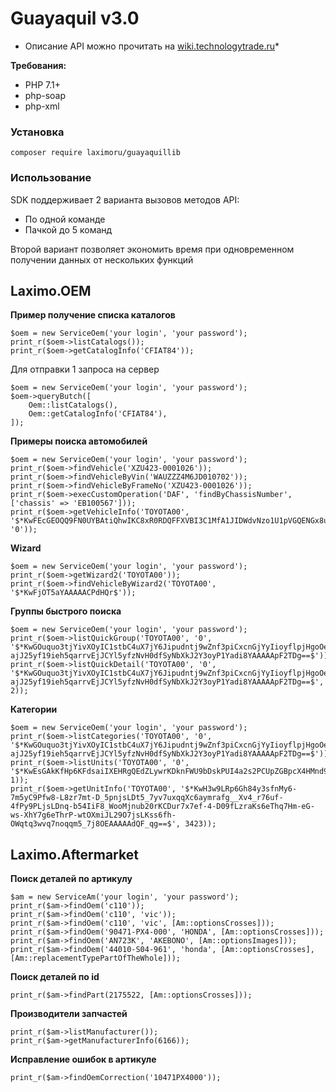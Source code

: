 # Guayaquil v3.0

* Описание API можно прочитать на [wiki.technologytrade.ru](http://wiki.technologytrade.ru)*

**Требования:**

* PHP 7.1+
* php-soap
* php-xml

### Установка

    composer require laximoru/guayaquillib

### Использование

SDK поддерживает 2 варианта вызовов методов API:

* По одной команде
* Пачкой до 5 команд

Второй вариант позволяет экономить время при одновременном получении данных от нескольких функций

## Laximo.OEM

**Пример получение списка каталогов**

    $oem = new ServiceOem('your login', 'your password');
    print_r($oem->listCatalogs());
    print_r($oem->getCatalogInfo('CFIAT84'));

Для отправки 1 запроса на сервер

    $oem = new ServiceOem('your login', 'your password');
    $oem->queryButch([
        Oem::listCatalogs(),
        Oem::getCatalogInfo('CFIAT84'),
    ]);

**Примеры поиска автомобилей**

    $oem = new ServiceOem('your login', 'your password');
    print_r($oem->findVehicle('XZU423-0001026'));
    print_r($oem->findVehicleByVin('WAUZZZ4M6JD010702'));
    print_r($oem->findVehicleByFrameNo('XZU423-0001026'));
    print_r($oem->execCustomOperation('DAF', 'findByChassisNumber', ['chassis' => 'EB100567']));
    print_r($oem->getVehicleInfo('TOYOTA00', '$*KwFEcGEOQQ9FN0UYBAtiQhwIKC8xR0RDQFFXVBI3C1MfA1JIDWdvNzo1U1pVGQENGx8uLSVFRERAQh8QDURBUl1UFBNQFQMKQUZBQkZVXFBCQh9MVSgrI0NCQQJ1bDA6J1NaVRYbSwMHREBIDAAAAACTKWcw$', '0'));

**Wizard**

    $oem = new ServiceOem('your login', 'your password');
    print_r($oem->getWizard2('TOYOTA00'));
    print_r($oem->findVehicleByWizard2('TOYOTA00', '$*KwFjOT5aYAAAAACPdHQr$'));

**Группы быстрого поиска**

    $oem = new ServiceOem('your login', 'your password');
    print_r($oem->listQuickGroup('TOYOTA00', '0', '$*KwGOuquo3tjYivXOyIC1stbC4uX7jY6Jipudntj9wZnf3piCxcnGjYyIioyflpjHgoOeh5qZ7Pzo-ajJ25yf19ieh5qarrvEjJCYl5yfzNvH0dfSyNbXkJ2Y3oyP1Yadi8YAAAAApF2TDg==$'));
    print_r($oem->listQuickDetail('TOYOTA00', '0', '$*KwGOuquo3tjYivXOyIC1stbC4uX7jY6Jipudntj9wZnf3piCxcnGjYyIioyflpjHgoOeh5qZ7Pzo-ajJ25yf19ieh5qarrvEjJCYl5yfzNvH0dfSyNbXkJ2Y3oyP1Yadi8YAAAAApF2TDg==$', 2));

**Категории**

    $oem = new ServiceOem('your login', 'your password');
    print_r($oem->listCategories('TOYOTA00', '0', '$*KwGOuquo3tjYivXOyIC1stbC4uX7jY6Jipudntj9wZnf3piCxcnGjYyIioyflpjHgoOeh5qZ7Pzo-ajJ25yf19ieh5qarrvEjJCYl5yfzNvH0dfSyNbXkJ2Y3oyP1Yadi8YAAAAApF2TDg==$'));
    print_r($oem->listUnits('TOYOTA00', '0', '$*KwEsGAkKfHp6KFdsaiIXEHRgQEdZLywrKDknFWU9bDskPUI4a2s2PCUpZGBpcX4HMnd9fDojPj0pK3Z7ZC49NDk8dmw4fWl3Tl5KWFM9NDplJDY8JTg7VU8rKmpreT49bno8JTh0MiU5Mj86f3d7OiBneCgAAAAA9q8C0Q==$', 1));
    print_r($oem->getUnitInfo('TOYOTA00', '$*KwH3w9LRp6Gh84y3sfnMy6-7m5yC9Pfw8-L8zr7mt-D_5pnjsLDt5_7yv7uxqqXc6aymrafg__Xv4_r76uf-4fPy9PLjsLDnq-b54IiF8_WooMjnub20rKCDur7x7ef-4-D09fLzraKs6eThq7Hm-eG-ws-XhY7g6eThrP-wtOXmiJL29O7jsLKss6fh-OWqtq3wvq7noqqm5_7j8OEAAAAAdQF_qg==$', 3423));

## Laximo.Aftermarket

**Поиск деталей по артикулу**

    $am = new ServiceAm('your login', 'your password');
    print_r($am->findOem('c110'));
    print_r($am->findOem('c110', 'vic'));
    print_r($am->findOem('c110', 'vic', [Am::optionsCrosses]));
    print_r($am->findOem('90471-PX4-000', 'HONDA', [Am::optionsCrosses]));
    print_r($am->findOem('AN723K', 'AKEBONO', [Am::optionsImages]));
    print_r($am->findOem('44010-S04-961', 'honda', [Am::optionsCrosses], [Am::replacementTypePartOfTheWhole]));

**Поиск деталей по id**

    print_r($am->findPart(2175522, [Am::optionsCrosses]));

**Производители запчастей**

    print_r($am->listManufacturer());
    print_r($am->getManufacturerInfo(6166));

**Исправление ошибок в артикуле**

    print_r($am->findOemCorrection('10471PX4000'));
